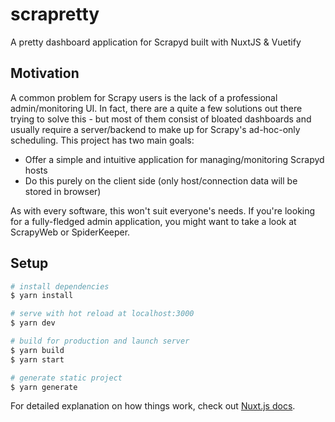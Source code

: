 # scrapretty
A pretty dashboard application for Scrapyd built with NuxtJS & Vuetify

## Motivation
A common problem for Scrapy users is the lack of a professional admin/monitoring UI.
In fact, there are a quite a few solutions out there trying to solve this - but most of
them consist of bloated dashboards and usually require a server/backend to make up for
Scrapy's ad-hoc-only scheduling. This project has two main goals:
- Offer a simple and intuitive application for managing/monitoring Scrapyd hosts
- Do this purely on the client side (only host/connection data will be stored in browser) 

As with every software, this won't suit everyone's needs. If you're looking for a fully-fledged
admin application, you might want to take a look at ScrapyWeb or SpiderKeeper.

## Setup

```bash
# install dependencies
$ yarn install

# serve with hot reload at localhost:3000
$ yarn dev

# build for production and launch server
$ yarn build
$ yarn start

# generate static project
$ yarn generate
```

For detailed explanation on how things work, check out [Nuxt.js docs](https://nuxtjs.org).
